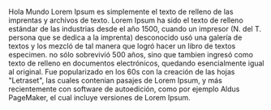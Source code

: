 Hola Mundo Lorem Ipsum es simplemente el texto
de relleno de las imprentas y archivos de 
texto. Lorem Ipsum ha sido el texto de relleno
estándar de las industrias desde el año 1500, 
cuando un impresor (N. del T. persona que se
dedica a la imprenta) desconocido usó una 
galería de textos y los mezcló de tal manera
que logró hacer un libro de textos especimen.
no sólo sobrevivió 500 años, sino que tambien 
ingresó como texto de relleno en documentos electrónicos, quedando esencialmente igual al
original. Fue popularizado en los 60s con la 
creación de las hojas "Letraset", las cuales 
contenian pasajes de Lorem Ipsum, y más 
recientemente con software de autoedición, 
como por ejemplo Aldus PageMaker, el cual 
incluye versiones de Lorem Ipsum.
    